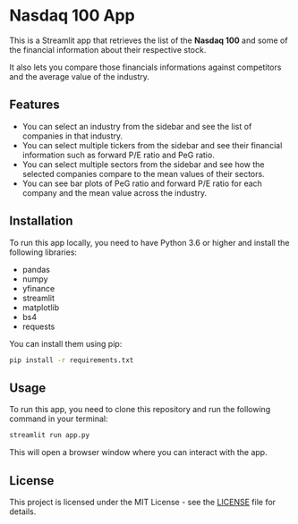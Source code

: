 # Nasdaq 100 App

This is a Streamlit app that retrieves the list of the **Nasdaq 100** and some of the financial information about their respective stock.

It also lets you compare those financials informations against competitors and the average value of the industry.

## Features

- You can select an industry from the sidebar and see the list of companies in that industry.
- You can select multiple tickers from the sidebar and see their financial information such as forward P/E ratio and PeG ratio.
- You can select multiple sectors from the sidebar and see how the selected companies compare to the mean values of their sectors.
- You can see bar plots of PeG ratio and forward P/E ratio for each company and the mean value across the industry.

## Installation

To run this app locally, you need to have Python 3.6 or higher and install the following libraries:

- pandas
- numpy
- yfinance
- streamlit
- matplotlib
- bs4
- requests

You can install them using pip:

```bash
pip install -r requirements.txt
```

## Usage

To run this app, you need to clone this repository and run the following command in your terminal:

```bash
streamlit run app.py
```

This will open a browser window where you can interact with the app.

## License

This project is licensed under the MIT License - see the [LICENSE](LICENSE) file for details.